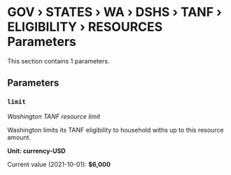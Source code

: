 # GOV › STATES › WA › DSHS › TANF › ELIGIBILITY › RESOURCES Parameters

This section contains 1 parameters.

## Parameters

### `limit`
*Washington TANF resource limit*

Washington limits its TANF eligibility to household withs up to this resource amount.

**Unit: currency-USD**

Current value (2021-10-01): **$6,000**

